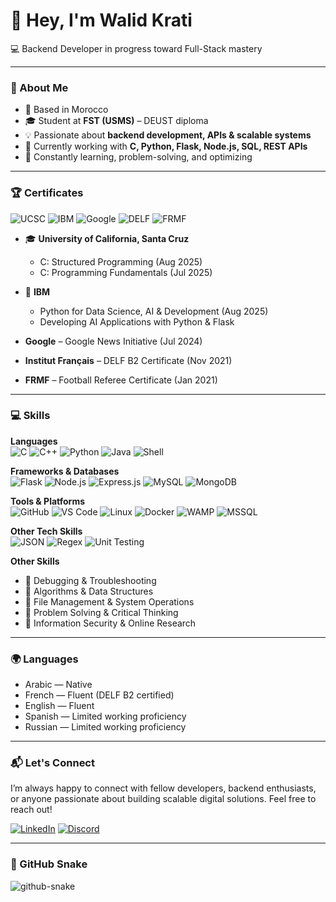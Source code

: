 # 👋 Hey, I'm Walid Krati  
💻 Backend Developer in progress toward Full-Stack mastery  

---

### 🚀 About Me
- 📍 Based in Morocco
- 🎓 Student at **FST (USMS)** – DEUST diploma  
- 💡 Passionate about **backend development, APIs & scalable systems**  
- 🔧 Currently working with **C, Python, Flask, Node.js, SQL, REST APIs**  
- 🌱 Constantly learning, problem-solving, and optimizing  

---

### 🏆 Certificates
![UCSC](https://img.shields.io/badge/University_of_California_Santa_Cruz-0033A0?style=for-the-badge&logo=university&logoColor=white)
![IBM](https://img.shields.io/badge/IBM-006699?style=for-the-badge&logo=ibm&logoColor=white)
![Google](https://img.shields.io/badge/Google-4285F4?style=for-the-badge&logo=google&logoColor=white)
![DELF](https://img.shields.io/badge/DELF_B2-F7DF1E?style=for-the-badge)
![FRMF](https://img.shields.io/badge/FRMF-FF0000?style=for-the-badge)

- 🎓 **University of California, Santa Cruz**  
  - C: Structured Programming (Aug 2025)  
  - C: Programming Fundamentals (Jul 2025)  

- 🧠 **IBM**  
  - Python for Data Science, AI & Development (Aug 2025)  
  - Developing AI Applications with Python & Flask  

-  **Google** – Google News Initiative (Jul 2024)  
- **Institut Français** – DELF B2 Certificate (Nov 2021)
-  **FRMF** – Football Referee Certificate (Jan 2021)

---

### 💻 Skills  

**Languages**  
![C](https://img.shields.io/badge/C-00599C?style=for-the-badge&logo=c&logoColor=white)
![C++](https://img.shields.io/badge/C++-00599C?style=for-the-badge&logo=c%2B%2B&logoColor=white)
![Python](https://img.shields.io/badge/Python-3776AB?style=for-the-badge&logo=python&logoColor=white)
![Java](https://img.shields.io/badge/Java-007396?style=for-the-badge&logo=java&logoColor=white)
![Shell](https://img.shields.io/badge/Shell-121011?style=for-the-badge&logo=gnu-bash&logoColor=white)

**Frameworks & Databases**  
![Flask](https://img.shields.io/badge/Flask-000000?style=for-the-badge&logo=flask&logoColor=white)
![Node.js](https://img.shields.io/badge/Node.js-339933?style=for-the-badge&logo=node.js&logoColor=white)
![Express.js](https://img.shields.io/badge/Express.js-000000?style=for-the-badge&logo=express&logoColor=white)
![MySQL](https://img.shields.io/badge/MySQL-4479A1?style=for-the-badge&logo=mysql&logoColor=white)
![MongoDB](https://img.shields.io/badge/MongoDB-47A248?style=for-the-badge&logo=mongodb&logoColor=white)

**Tools & Platforms**  
![GitHub](https://img.shields.io/badge/GitHub-181717?style=for-the-badge&logo=github&logoColor=white)
![VS Code](https://img.shields.io/badge/VS%20Code-007ACC?style=for-the-badge&logo=visual-studio-code&logoColor=white)
![Linux](https://img.shields.io/badge/Linux-FCC624?style=for-the-badge&logo=linux&logoColor=black)
![Docker](https://img.shields.io/badge/Docker-2496ED?style=for-the-badge&logo=docker&logoColor=white)
![WAMP](https://img.shields.io/badge/WAMP-FF5733?style=for-the-badge)
![MSSQL](https://img.shields.io/badge/MSSQL-CC2927?style=for-the-badge&logo=microsoft-sql-server&logoColor=white)

**Other Tech Skills**  
![JSON](https://img.shields.io/badge/JSON-000000?style=for-the-badge&logo=json&logoColor=white)
![Regex](https://img.shields.io/badge/Regex-FF5733?style=for-the-badge)
![Unit Testing](https://img.shields.io/badge/Unit%20Testing-6DB33F?style=for-the-badge&logo=pytest&logoColor=white)

**Other Skills**  
- 🐞 Debugging & Troubleshooting  
- 🧩 Algorithms & Data Structures  
- 📂 File Management & System Operations  
- 🎯 Problem Solving & Critical Thinking  
- 🔐 Information Security & Online Research  

---

### 🌍 Languages  

- Arabic — Native  
- French — Fluent (DELF B2 certified)  
-  English — Fluent  
-  Spanish — Limited working proficiency  
- Russian — Limited working proficiency  

---

### 📬 Let's Connect

I’m always happy to connect with fellow developers, backend enthusiasts, or anyone passionate about building scalable digital solutions. Feel free to reach out!

[![LinkedIn](https://img.shields.io/badge/LinkedIn-0077B5?style=for-the-badge&logo=linkedin&logoColor=white)](https://www.linkedin.com/in/walid-krati/) 
[![Discord](https://img.shields.io/badge/Discord-7289DA?style=for-the-badge&logo=discord&logoColor=white)](https://discord.com/users/li0771s)

---

### 🐍 GitHub Snake

<picture>
  <source media="(prefers-color-scheme: dark)" srcset="https://raw.githubusercontent.com/tobiasmeyhoefer/tobiasmeyhoefer/output/github-snake-dark.svg" />
  <source media="(prefers-color-scheme: light)" srcset="https://raw.githubusercontent.com/tobiasmeyhoefer/tobiasmeyhoefer/output/github-snake.svg" />
  <img alt="github-snake" src="https://raw.githubusercontent.com/tobiasmeyhoefer/tobiasmeyhoefer/output/github-snake.svg" />
</picture>
